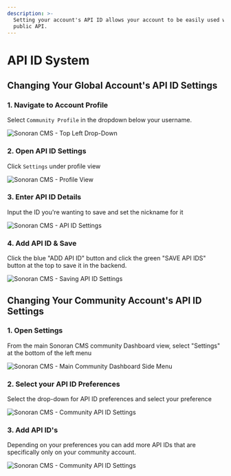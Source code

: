```yaml
---
description: >-
  Setting your account's API ID allows your account to be easily used with the
  public API.
---
```


# API ID System

## Changing Your Global Account's API ID Settings

### 1. Navigate to Account Profile

Select `Community Profile` in the dropdown below your username.

![Sonoran CMS - Top Left Drop-Down](../../../.gitbook/assets/CMS\_CommProfileSelect.png)

### 2. Open API ID Settings

Click `Settings` under profile view

![Sonoran CMS - Profile View](../../../.gitbook/assets/CMS\_ProfileSettings.png)

### 3. Enter API ID Details

Input the ID you're wanting to save and set the nickname for it

![Sonoran CMS - API ID Settings](../../../.gitbook/assets/opera\_MpJ5zHtR9i.png)

### 4. Add API ID & Save

Click the blue "ADD API ID" button and click the green "SAVE API IDS" button at the top to save it in the backend.

![Sonoran CMS - Saving API ID Settings](../../../.gitbook/assets/opera\_GlTSLKNlv5.png)

## Changing Your Community Account's API ID Settings

### 1. Open Settings

From the main Sonoran CMS community Dashboard view, select "Settings" at the bottom of the left menu

![Sonoran CMS - Main Community Dashboard Side Menu](../../../.gitbook/assets/ApplicationFrameHost\_5csYBqWQW8.png)

### 2. Select your API ID Preferences

Select the drop-down for API ID preferences and select your preference

![Sonoran CMS - Community API ID Settings](../../../.gitbook/assets/opera\_cFXNEMY4YQ.png)

### 3. Add API ID's

Depending on your preferences you can add more API IDs that are specifically only on your community account.

![Sonoran CMS - Community API ID Settings ](../../../.gitbook/assets/opera\_CjgXdn0Im7.png)
